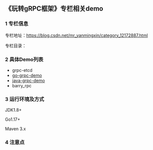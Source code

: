 ## 《玩转gRPC框架》专栏相关demo

### 1 专栏信息

专栏地址：https://blog.csdn.net/mr_yanmingxin/category_12172887.html

专栏目录：



### 2 具体Demo列表

- grpc-etcd
- [go-grpc-demo](./go-grpc-demo)
- [java-grpc-demo](./java-grpc-demo)
- barry_rpc

### 3 运行环境及方式

JDK1.8+

Go1.17+

Maven 3.x

### 4 注意点
